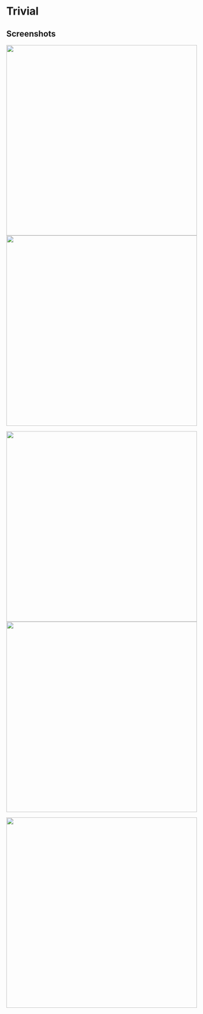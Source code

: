 # Trivial

## Screenshots

<img src="screenshots/screenshot-1.png" width="500"> <img src="screenshots/screenshot-2.png" width="500">

<img src="screenshots/screenshot-3.png" width="500"> <img src="screenshots/screenshot-4.png" width="500">

<img src="screenshots/screenshot-5.png" width="500">

